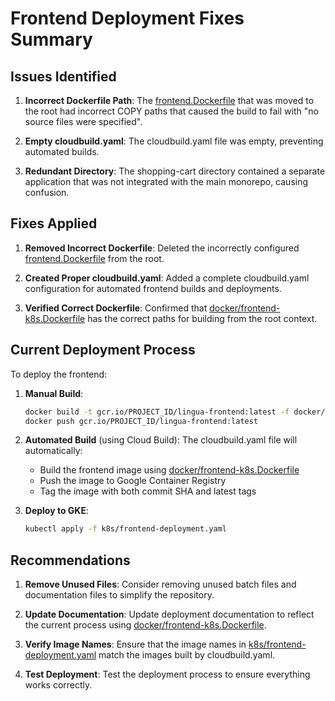 # Frontend Deployment Fixes Summary

## Issues Identified

1. **Incorrect Dockerfile Path**: The [frontend.Dockerfile](file:///c%3A/Users/Lenovo/Lingua-phone-monorepo/docker/frontend-k8s.Dockerfile) that was moved to the root had incorrect COPY paths that caused the build to fail with "no source files were specified".

2. **Empty cloudbuild.yaml**: The cloudbuild.yaml file was empty, preventing automated builds.

3. **Redundant Directory**: The shopping-cart directory contained a separate application that was not integrated with the main monorepo, causing confusion.

## Fixes Applied

1. **Removed Incorrect Dockerfile**: Deleted the incorrectly configured [frontend.Dockerfile](file:///c%3A/Users/Lenovo/Lingua-phone-monorepo/docker/frontend-k8s.Dockerfile) from the root.

2. **Created Proper cloudbuild.yaml**: Added a complete cloudbuild.yaml configuration for automated frontend builds and deployments.

3. **Verified Correct Dockerfile**: Confirmed that [docker/frontend-k8s.Dockerfile](file:///c%3A/Users/Lenovo/Lingua-phone-monorepo/docker/frontend-k8s.Dockerfile) has the correct paths for building from the root context.

## Current Deployment Process

To deploy the frontend:

1. **Manual Build**:
   ```bash
   docker build -t gcr.io/PROJECT_ID/lingua-frontend:latest -f docker/frontend-k8s.Dockerfile .
   docker push gcr.io/PROJECT_ID/lingua-frontend:latest
   ```

2. **Automated Build** (using Cloud Build):
   The cloudbuild.yaml file will automatically:
   - Build the frontend image using [docker/frontend-k8s.Dockerfile](file:///c%3A/Users/Lenovo/Lingua-phone-monorepo/docker/frontend-k8s.Dockerfile)
   - Push the image to Google Container Registry
   - Tag the image with both commit SHA and latest tags

3. **Deploy to GKE**:
   ```bash
   kubectl apply -f k8s/frontend-deployment.yaml
   ```

## Recommendations

1. **Remove Unused Files**: Consider removing unused batch files and documentation files to simplify the repository.

2. **Update Documentation**: Update deployment documentation to reflect the current process using [docker/frontend-k8s.Dockerfile](file:///c%3A/Users/Lenovo/Lingua-phone-monorepo/docker/frontend-k8s.Dockerfile).

3. **Verify Image Names**: Ensure that the image names in [k8s/frontend-deployment.yaml](file:///c%3A/Users/Lenovo/Lingua-phone-monorepo/k8s/frontend-deployment.yaml) match the images built by cloudbuild.yaml.

4. **Test Deployment**: Test the deployment process to ensure everything works correctly.
